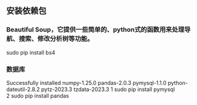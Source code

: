 ## 安装依赖包  
###  Beautiful Soup，它提供一些简单的、python式的函数用来处理导航、搜索、修改分析树等功能。
sudo pip install bs4
### 数据库
Successfully installed numpy-1.25.0 pandas-2.0.3 pymysql-1.1.0 python-dateutil-2.8.2 pytz-2023.3 tzdata-2023.3
1 sudo pip install pymysql  
2 sudo pip install pandas

